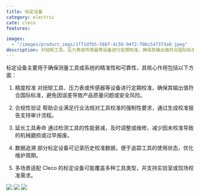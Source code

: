 ```yaml
---
title: 标定设备
category: electric
cate: cleco
features:

images:
  - "/images/product_imgs/1f71dfb5-56bf-4c59-94f2-706c547373a0.jpeg"
description: 对扭矩工具、压力表或传感器等设备进行定期校准，确保其输出值符合国际标准，避免因误差导致产品质量问题或安全风险。
---
```


标定设备主要用于确保测量工具或系统的精准性和可靠性，其核心作用包括以下方面：

1. 精度校准
   对扭矩工具、压力表或传感器等设备进行定期校准，确保其输出值符合国际标准，避免因误差导致产品质量问题或安全风险。

2. 合规性验证
   帮助企业满足行业法规对工具校准的强制性要求，通过生成校准报告支持审计流程。

3. 延长工具寿命
   通过检测工具的性能衰减，及时调整或维修，减少因未校准导致的机械磨损或过早报废。

4. 数据追溯
   部分标定设备可记录历史校准数据，便于追踪工具的使用状态，优化维护周期。

5. 多场景适配
   Cleco 的标定设备可能覆盖多种工具类型，并支持实验室或现场校准需求。

![](/images/product_imgs/1f71dfb5-56bf-4c59-94f2-706c547373a0.jpeg)
![](/images/product_imgs/8769b79c-7e42-43bb-a238-87ad44bc9b90.jpeg)
![](/images/product_imgs/16ff36d9-e00e-43a6-9407-3dc69c03e975.jpeg)
